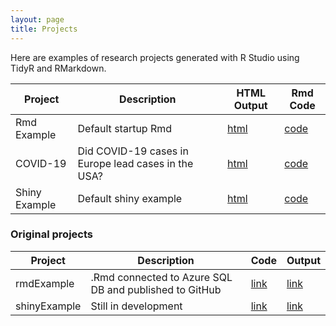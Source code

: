 ```yaml
---
layout: page
title: Projects
---
```


Here are examples of research projects generated with R Studio using TidyR and RMarkdown.

Project | Description | HTML Output | Rmd Code
--- | --- | --- | ---
Rmd Example | Default startup Rmd | [html](https://paulmbeaumont.github.io/RmdExample/) | [code](https://github.com/paulmbeaumont/RmdExample)
COVID-19 | Did COVID-19 cases in Europe lead cases in the USA? | [html](https://paulmbeaumont.github.io/CovidData/) | [code](https://github.com/paulmbeaumont/CovidData)
Shiny Example | Default shiny example | [html](https://datadogs87.shinyapps.io/shinyExample) | [code](https://github.com/datadogs87/shinyExample)




### Original projects

Project | Description | Code | Output
--- | --- | --- | ---
rmdExample | .Rmd connected to Azure SQL DB and published to GitHub | [link](https://github.com/paulmbeaumont/RmdExample) | [link](https://paulmbeaumont.github.io/RmdExample/)
shinyExample | Still in development | [link](https://github.com/datadogs87/shinyExample) | [link](https://datadogs87.shinyapps.io/shinyExample)

 